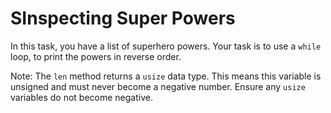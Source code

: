 # SInspecting Super Powers

In this task, you have a list of superhero powers. Your task is to use a `while` loop, to print the powers in reverse order.

Note: The `len` method returns a `usize` data type. This means this variable is unsigned and must never become a negative number. Ensure any `usize` variables do not become negative.